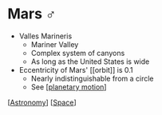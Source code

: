 # Mars ♂

- Valles Marineris
  - Mariner Valley
  - Complex system of canyons
  - As long as the United States is wide
- Eccentricity of Mars' [[orbit]] is 0.1
  - Nearly indistinguishable from a circle
  - See [[planetary motion]]

[[Astronomy]] [[Space]]

[//begin]: # "Autogenerated link references for markdown compatibility"
[planetary motion]: planetary-motion "Planetary Motion"
[Astronomy]: astronomy "Astronomy"
[Space]: space "Space"
[//end]: # "Autogenerated link references"
